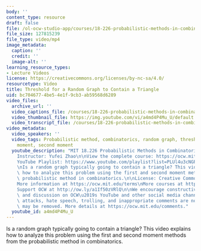 ```yaml
---
body: ''
content_type: resource
draft: false
file: /ol-ocw-studio-app/courses/18-226-probabilistic-methods-in-combinatorics-fall-2022/18226-threshold-for-a-random-graph-to-contain-a-triangle_360p_16_9.mp4
file_size: 127815239
file_type: video/mp4
image_metadata:
  caption: ''
  credit: ''
  image-alt: ''
learning_resource_types:
- Lecture Videos
license: https://creativecommons.org/licenses/by-nc-sa/4.0/
resourcetype: Video
title: Threshold for a Random Graph to Contain a Triangle
uid: bc704677-4be5-4e1f-9cb3-ab59568d6289
video_files:
  archive_url: ''
  video_captions_file: /courses/18-226-probabilistic-methods-in-combinatorics-fall-2022/1WjGVnQCJ-gC1rHqXyDNlFEe_NowzfVMS_transcript.webvtt
  video_thumbnail_file: https://img.youtube.com/vi/a4md4P4Mu_U/default.jpg
  video_transcript_file: /courses/18-226-probabilistic-methods-in-combinatorics-fall-2022/1WjGVnQCJ-gC1rHqXyDNlFEe_NowzfVMS_transcript.pdf
video_metadata:
  video_speakers: ''
  video_tags: Probabilistic method, combinatorics, random graph, threshold, first
    moment, second moment
  youtube_description: "MIT 18.226 Probabilistic Methods in Combinatorics, Fall 2024\n\
    Instructor: Yufei Zhao\n\nView the complete course: https://ocw.mit.edu/courses/18-226-probabilistic-methods-in-combinatorics-fall-2022/\n\
    YouTube Playlist: https://www.youtube.com/playlist?list=PLUl4u3cNGP61cYB5ymvFiEbIb-wWHfaqO\n\
    \nIs a random graph typically going to contain a triangle? This video explains\
    \ how to analyze this problem using the first and second moment methods from the\
    \ probabilistic method in combinatorics.\n\nLicense: Creative Commons BY-NC-SA\n\
    More information at https://ocw.mit.edu/terms\nMore courses at https://ocw.mit.edu\n\
    Support OCW at http://ow.ly/a1If50zVRlQ\n\nWe encourage constructive comments\
    \ and discussion on OCW\u2019s YouTube and other social media channels. Personal\
    \ attacks, hate speech, trolling, and inappropriate comments are not allowed and\
    \ may be removed. More details at https://ocw.mit.edu/comments."
  youtube_id: a4md4P4Mu_U
---
```

Is a random graph typically going to contain a triangle? This video explains how to analyze this problem using the first and second moment methods from the probabilistic method in combinatorics.